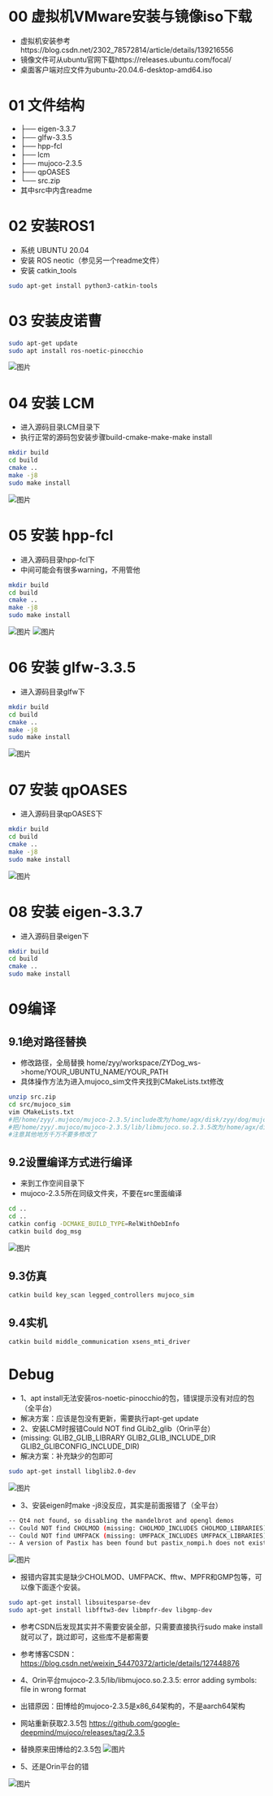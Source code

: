 # 00 虚拟机VMware安装与镜像iso下载
- 虚拟机安装参考https://blog.csdn.net/2302_78572814/article/details/139216556
- 镜像文件可从ubuntu官网下载https://releases.ubuntu.com/focal/
- 桌面客户端对应文件为ubuntu-20.04.6-desktop-amd64.iso
# 01 文件结构
- ├── eigen-3.3.7
- ├── glfw-3.3.5
- ├── hpp-fcl
- ├── lcm
- ├── mujoco-2.3.5
- ├── qpOASES
- └── src.zip
- 其中src中内含readme
# 02 安装ROS1
- 系统 UBUNTU 20.04
- 安装 ROS neotic（参见另一个readme文件）
- 安装 catkin_tools
```bash
sudo apt-get install python3-catkin-tools
```
# 03 安装皮诺曹
```bash
sudo apt-get update 
sudo apt install ros-noetic-pinocchio
```
![图片](https://github.com/user-attachments/assets/8ffdb2a1-f72a-421a-a807-855a03576234)

# 04 安装 LCM
- 进入源码目录LCM目录下
- 执行正常的源码包安装步骤build-cmake-make-make install

```bash
mkdir build 
cd build
cmake ..
make -j8
sudo make install
```
![图片](https://github.com/user-attachments/assets/1690b99e-70cd-4758-bdf1-c270dbf988df)

# 05 安装 hpp-fcl
- 进入源码目录hpp-fcl下
- 中间可能会有很多warning，不用管他
```bash
mkdir build 
cd build
cmake ..
make -j8
sudo make install
```
![图片](https://github.com/user-attachments/assets/68477f07-2861-4d4a-a325-133a0f089d79)
![图片](https://github.com/user-attachments/assets/79a07401-dbdd-4ae6-8b7c-5d74f2ba3183)

# 06 安装 glfw-3.3.5
- 进入源码目录glfw下
```bash
mkdir build 
cd build
cmake ..
make -j8
sudo make install
```
![图片](https://github.com/user-attachments/assets/21ba4bc3-0153-455b-97f9-df2b66e98f09)

# 07 安装 qpOASES
- 进入源码目录qpOASES下
```bash
mkdir build 
cd build
cmake ..
make -j8
sudo make install
```
![图片](https://github.com/user-attachments/assets/3a3606d0-e598-4b38-b6df-8fec884e6793)

# 08 安装 eigen-3.3.7
- 进入源码目录eigen下
```bash
mkdir build 
cd build
cmake ..
sudo make install
```
# 09编译
## 9.1绝对路径替换
- 修改路径，全局替换 home/zyy/workspace/ZYDog_ws->home/YOUR_UBUNTU_NAME/YOUR_PATH
- 具体操作方法为进入mujoco_sim文件夹找到CMakeLists.txt修改
```bash
unzip src.zip
cd src/mujoco_sim
vim CMakeLists.txt
#把/home/zyy/.mujoco/mujoco-2.3.5/include改为/home/agx/disk/zyy/dog/mujoco-2.3.5/include
#把/home/zyy/.mujoco/mujoco-2.3.5/lib/libmujoco.so.2.3.5改为/home/agx/disk/zyy/dog/mujoco-2.3.5/lib/libmujoco.so.2.3.5
#注意其他地方千万不要多修改了
```
## 9.2设置编译方式进行编译
- 来到工作空间目录下
- mujoco-2.3.5所在同级文件夹，不要在src里面编译
```bash
cd ..
cd ..
catkin config -DCMAKE_BUILD_TYPE=RelWithDebInfo
catkin build dog_msg
```
![图片](https://github.com/user-attachments/assets/2568a776-75e3-428e-97ce-868d5fcd7ac3)

## 9.3仿真
```bash
catkin build key_scan legged_controllers mujoco_sim 
```

## 9.4实机
```bash
catkin build middle_communication xsens_mti_driver
```


# Debug
- 1、apt install无法安装ros-noetic-pinocchio的包，错误提示没有对应的包（全平台）
- 解决方案：应该是包没有更新，需要执行apt-get update
- 2、安装LCM时报错Could NOT find GLib2_glib（Orin平台）
-  (missing: GLIB2_GLIB_LIBRARY GLIB2_GLIB_INCLUDE_DIR GLIB2_GLIBCONFIG_INCLUDE_DIR) 
- 解决方案：补充缺少的包即可
```bash
sudo apt-get install libglib2.0-dev
```
![图片](https://github.com/user-attachments/assets/cf347e0f-640b-4406-9cda-763aff494132)

- 3、安装eigen时make -j8没反应，其实是前面报错了（全平台）
```bash
-- Qt4 not found, so disabling the mandelbrot and opengl demos
-- Could NOT find CHOLMOD (missing: CHOLMOD_INCLUDES CHOLMOD_LIBRARIES) 
-- Could NOT find UMFPACK (missing: UMFPACK_INCLUDES UMFPACK_LIBRARIES) 
-- A version of Pastix has been found but pastix_nompi.h does not exist in the include directory. Because Eigen tests require a version without MPI, we disable the Pastix backend.
```
![图片](https://github.com/user-attachments/assets/f87c203a-92c6-4e28-ac0a-ab1b06d09f69)

- 报错内容其实是缺少CHOLMOD、UMFPACK、fftw、MPFR和GMP包等，可以像下面逐个安装。
```bash
sudo apt-get install libsuitesparse-dev
sudo apt-get install libfftw3-dev libmpfr-dev libgmp-dev
```
- 参考CSDN后发现其实并不需要安装全部，只需要直接执行sudo make install就可以了，跳过即可，这些库不是都需要
- 参考博客CSDN：https://blog.csdn.net/weixin_54470372/article/details/127448876

- 4、Orin平台mujoco-2.3.5/lib/libmujoco.so.2.3.5: error adding symbols: file in wrong format
- 出错原因：田博给的mujoco-2.3.5是x86_64架构的，不是aarch64架构
- 网站重新获取2.3.5包 https://github.com/google-deepmind/mujoco/releases/tag/2.3.5
- 替换原来田博给的2.3.5包
![图片](https://github.com/user-attachments/assets/66a756a3-58a9-4406-835c-bf07ff57c7ec)

- 5、还是Orin平台的错

![图片](https://github.com/user-attachments/assets/f7e475e4-987e-4774-a60a-80365d2cb802)

